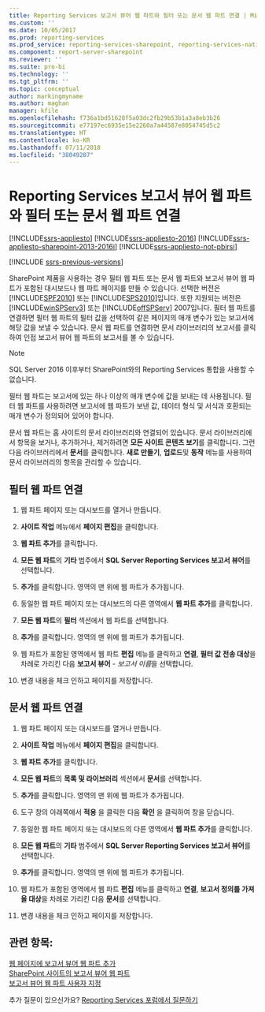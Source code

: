 ```yaml
---
title: Reporting Services 보고서 뷰어 웹 파트와 필터 또는 문서 웹 파트 연결 | Microsoft Docs
ms.custom: ''
ms.date: 10/05/2017
ms.prod: reporting-services
ms.prod_service: reporting-services-sharepoint, reporting-services-native
ms.component: report-server-sharepoint
ms.reviewer: ''
ms.suite: pro-bi
ms.technology: ''
ms.tgt_pltfrm: ''
ms.topic: conceptual
author: markingmyname
ms.author: maghan
manager: kfile
ms.openlocfilehash: f736a1bd51628f5a03dc2fb29b53b1a3a8eb3b26
ms.sourcegitcommit: e77197ec6935e15e2260a7a44587e8054745d5c2
ms.translationtype: HT
ms.contentlocale: ko-KR
ms.lasthandoff: 07/11/2018
ms.locfileid: "38049207"
---
```

# <a name="connect-filter-or-documents-web-part-with-a-reporting-services-report-viewer-web-part"></a>Reporting Services 보고서 뷰어 웹 파트와 필터 또는 문서 웹 파트 연결

[!INCLUDE[ssrs-appliesto](../../includes/ssrs-appliesto.md)] [!INCLUDE[ssrs-appliesto-2016](../../includes/ssrs-appliesto-2016.md)] [!INCLUDE[ssrs-appliesto-sharepoint-2013-2016i](../../includes/ssrs-appliesto-sharepoint-2013-2016.md)] [!INCLUDE[ssrs-appliesto-not-pbirsi](../../includes/ssrs-appliesto-not-pbirs.md)]

[!INCLUDE [ssrs-previous-versions](../../includes/ssrs-previous-versions.md)]

SharePoint 제품을 사용하는 경우 필터 웹 파트 또는 문서 웹 파트와 보고서 뷰어 웹 파트가 포함된 대시보드나 웹 파트 페이지를 만들 수 있습니다. 선택한 버전은 [!INCLUDE[SPF2010](../../includes/spf2010-md.md)] 또는 [!INCLUDE[SPS2010](../../includes/sps2010-md.md)]입니다. 또한 지원되는 버전은 [!INCLUDE[winSPServ3](../../includes/winspserv3-md.md)] 또는 [!INCLUDE[offSPServ](../../includes/offspserv-md.md)] 2007입니다. 필터 웹 파트를 연결하면 필터 웹 파트의 필터 값을 선택하여 같은 페이지의 매개 변수가 있는 보고서에 해당 값을 보낼 수 있습니다. 문서 웹 파트를 연결하면 문서 라이브러리의 보고서를 클릭하여 인접 보고서 뷰어 웹 파트의 보고서를 볼 수 있습니다.

> [!NOTE]
> SQL Server 2016 이후부터 SharePoint와의 Reporting Services 통합을 사용할 수 없습니다.

 필터 웹 파트는 보고서에 있는 하나 이상의 매개 변수에 값을 보내는 데 사용됩니다. 필터 웹 파트를 사용하려면 보고서에 웹 파트가 보낸 값, 데이터 형식 및 서식과 호환되는 매개 변수가 정의되어 있어야 합니다.  
  
 문서 웹 파트는 홈 사이트의 문서 라이브러리와 연결되어 있습니다. 문서 라이브러리에서 항목을 보거나, 추가하거나, 제거하려면 **모든 사이트 콘텐츠 보기**를 클릭합니다. 그런 다음 라이브러리에서 **문서**를 클릭합니다. **새로 만들기**, **업로드**및 **동작** 메뉴를 사용하여 문서 라이브러리의 항목을 관리할 수 있습니다.  
  
## <a name="connect-a-filter-web-part"></a>필터 웹 파트 연결
  
1.  웹 파트 페이지 또는 대시보드를 열거나 만듭니다.  
  
2.  **사이트 작업** 메뉴에서 **페이지 편집**을 클릭합니다.  
  
3.  **웹 파트 추가**를 클릭합니다.  
  
4.  **모든 웹 파트**의 **기타** 범주에서 **SQL Server Reporting Services 보고서 뷰어**를 선택합니다.  
  
5.  **추가**를 클릭합니다. 영역의 맨 위에 웹 파트가 추가됩니다.  
  
6.  동일한 웹 파트 페이지 또는 대시보드의 다른 영역에서 **웹 파트 추가**를 클릭합니다.  
  
7.  **모든 웹 파트**의 **필터** 섹션에서 웹 파트를 선택합니다.  
  
8.  **추가**를 클릭합니다. 영역의 맨 위에 웹 파트가 추가됩니다.  
  
9. 웹 파트가 포함된 영역에서 웹 파트 **편집** 메뉴를 클릭하고 **연결**, **필터 값 전송 대상**을 차례로 가리킨 다음 **보고서 뷰어** - *보고서 이름*을 선택합니다.  
  
10. 변경 내용을 체크 인하고 페이지를 저장합니다.  
  
## <a name="connect-a-documents-web-part"></a>문서 웹 파트 연결  
  
1.  웹 파트 페이지 또는 대시보드를 열거나 만듭니다.  
  
2.  **사이트 작업** 메뉴에서 **페이지 편집**을 클릭합니다.  
  
3.  **웹 파트 추가**를 클릭합니다.  
  
4.  **모든 웹 파트**의 **목록 및 라이브러리** 섹션에서 **문서**를 선택합니다.  
  
5.  **추가**를 클릭합니다. 영역의 맨 위에 웹 파트가 추가됩니다.  
  
6.  도구 창의 아래쪽에서 **적용** 을 클릭한 다음 **확인** 을 클릭하여 창을 닫습니다.  
  
7.  동일한 웹 파트 페이지 또는 대시보드의 다른 영역에서 **웹 파트 추가**를 클릭합니다.  
  
8.  **모든 웹 파트**의 **기타** 범주에서 **SQL Server Reporting Services 보고서 뷰어**를 선택합니다.  
  
9. **추가**를 클릭합니다. 영역의 맨 위에 웹 파트가 추가됩니다.  
  
10. 웹 파트가 포함된 영역에서 웹 파트 **편집** 메뉴를 클릭하고 **연결**, **보고서 정의를 가져올 대상**을 차례로 가리킨 다음 **문서**를 선택합니다.  
  
11. 변경 내용을 체크 인하고 페이지를 저장합니다.  
  
## <a name="see-also"></a>관련 항목:

 [웹 페이지에 보고서 뷰어 웹 파트 추가](../../reporting-services/report-server-sharepoint/add-the-report-viewer-web-part-to-a-web-page.md)   
 [SharePoint 사이트의 보고서 뷰어 웹 파트](../../reporting-services/report-server-sharepoint/report-viewer-web-part-on-a-sharepoint-site.md)   
 [보고서 뷰어 웹 파트 사용자 지정](../../reporting-services/report-server-sharepoint/customize-the-report-viewer-web-part.md)  

추가 질문이 있으신가요? [Reporting Services 포럼에서 질문하기](http://go.microsoft.com/fwlink/?LinkId=620231)
